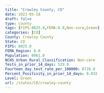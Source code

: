 ```yaml
---
title: "Crowley County, CO"
date: 2021-05-18
draft: false
type: county
tags: [FIPS:8025.0,FEMA:8.0,Non-core,Green]
categories: [CO]
County: Crowley County
State: CO
FIPS: 8025.0
FEMA_Region: 8.0
Population: 6061.0
NCHS_Urban_Rural_Classification: Non-core
Tests_in_prior_14_days: 529.0
Fourteen_day_test_rate_per_100000: 8728.0
Percent_Positivity_in_prior_14_days: 0.032
Level: Green
url: /states/CO/crowley-county
---
```



